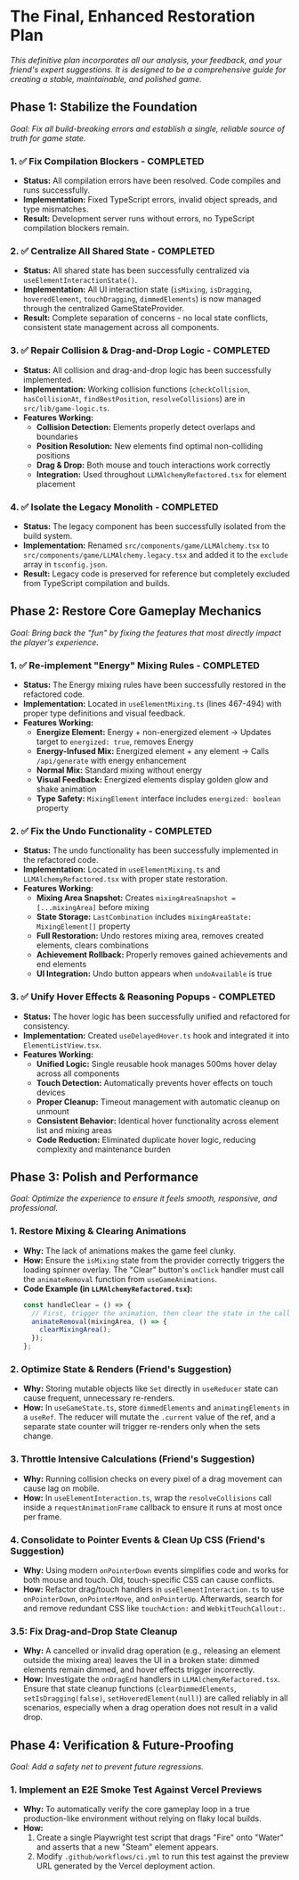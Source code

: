 # The Final, Enhanced Restoration Plan

*This definitive plan incorporates all our analysis, your feedback, and your friend's expert suggestions. It is designed to be a comprehensive guide for creating a stable, maintainable, and polished game.*

## Phase 1: Stabilize the Foundation

*Goal: Fix all build-breaking errors and establish a single, reliable source of truth for game state.*

### 1. ✅ Fix Compilation Blockers - COMPLETED
*   **Status:** All compilation errors have been resolved. Code compiles and runs successfully.
*   **Implementation:** Fixed TypeScript errors, invalid object spreads, and type mismatches.
*   **Result:** Development server runs without errors, no TypeScript compilation blockers remain.

### 2. ✅ Centralize All Shared State - COMPLETED
*   **Status:** All shared state has been successfully centralized via `useElementInteractionState()`.
*   **Implementation:** All UI interaction state (`isMixing`, `isDragging`, `hoveredElement`, `touchDragging`, `dimmedElements`) is now managed through the centralized GameStateProvider.
*   **Result:** Complete separation of concerns - no local state conflicts, consistent state management across all components.

### 3. ✅ Repair Collision & Drag-and-Drop Logic - COMPLETED
*   **Status:** All collision and drag-and-drop logic has been successfully implemented.
*   **Implementation:** Working collision functions (`checkCollision`, `hasCollisionAt`, `findBestPosition`, `resolveCollisions`) are in `src/lib/game-logic.ts`.
*   **Features Working:**
    *   **Collision Detection:** Elements properly detect overlaps and boundaries
    *   **Position Resolution:** New elements find optimal non-colliding positions
    *   **Drag & Drop:** Both mouse and touch interactions work correctly
    *   **Integration:** Used throughout `LLMAlchemyRefactored.tsx` for element placement

### 4. ✅ Isolate the Legacy Monolith - COMPLETED
*   **Status:** The legacy component has been successfully isolated from the build system.
*   **Implementation:** Renamed `src/components/game/LLMAlchemy.tsx` to `src/components/game/LLMAlchemy.legacy.tsx` and added it to the `exclude` array in `tsconfig.json`.
*   **Result:** Legacy code is preserved for reference but completely excluded from TypeScript compilation and builds.

## Phase 2: Restore Core Gameplay Mechanics

*Goal: Bring back the "fun" by fixing the features that most directly impact the player's experience.*

### 1. ✅ Re-implement "Energy" Mixing Rules - COMPLETED
*   **Status:** The Energy mixing rules have been successfully restored in the refactored code.
*   **Implementation:** Located in `useElementMixing.ts` (lines 467-494) with proper type definitions and visual feedback.
*   **Features Working:**
    *   **Energize Element:** Energy + non-energized element → Updates target to `energized: true`, removes Energy
    *   **Energy-Infused Mix:** Energized element + any element → Calls `/api/generate` with energy enhancement
    *   **Normal Mix:** Standard mixing without energy
    *   **Visual Feedback:** Energized elements display golden glow and shake animation
    *   **Type Safety:** `MixingElement` interface includes `energized: boolean` property

### 2. ✅ Fix the Undo Functionality - COMPLETED
*   **Status:** The undo functionality has been successfully implemented in the refactored code.
*   **Implementation:** Located in `useElementMixing.ts` and `LLMAlchemyRefactored.tsx` with proper state restoration.
*   **Features Working:**
    *   **Mixing Area Snapshot:** Creates `mixingAreaSnapshot = [...mixingArea]` before mixing
    *   **State Storage:** `LastCombination` includes `mixingAreaState: MixingElement[]` property
    *   **Full Restoration:** Undo restores mixing area, removes created elements, clears combinations
    *   **Achievement Rollback:** Properly removes gained achievements and end elements
    *   **UI Integration:** Undo button appears when `undoAvailable` is true

### 3. ✅ Unify Hover Effects & Reasoning Popups - COMPLETED
*   **Status:** The hover logic has been successfully unified and refactored for consistency.
*   **Implementation:** Created `useDelayedHover.ts` hook and integrated it into `ElementListView.tsx`.
*   **Features Working:**
    *   **Unified Logic:** Single reusable hook manages 500ms hover delay across all components
    *   **Touch Detection:** Automatically prevents hover effects on touch devices
    *   **Proper Cleanup:** Timeout management with automatic cleanup on unmount
    *   **Consistent Behavior:** Identical hover functionality across element list and mixing areas
    *   **Code Reduction:** Eliminated duplicate hover logic, reducing complexity and maintenance burden

## Phase 3: Polish and Performance

*Goal: Optimize the experience to ensure it feels smooth, responsive, and professional.*

### 1. Restore Mixing & Clearing Animations
*   **Why:** The lack of animations makes the game feel clunky.
*   **How:** Ensure the `isMixing` state from the provider correctly triggers the loading spinner overlay. The "Clear" button's `onClick` handler must call the `animateRemoval` function from `useGameAnimations`.
*   **Code Example (in `LLMAlchemyRefactored.tsx`):**
    ```typescript
    const handleClear = () => {
      // First, trigger the animation, then clear the state in the callback
      animateRemoval(mixingArea, () => {
        clearMixingArea();
      });
    };
    ```

### 2. Optimize State & Renders (Friend's Suggestion)
*   **Why:** Storing mutable objects like `Set` directly in `useReducer` state can cause frequent, unnecessary re-renders.
*   **How:** In `useGameState.ts`, store `dimmedElements` and `animatingElements` in a `useRef`. The reducer will mutate the `.current` value of the ref, and a separate state counter will trigger re-renders only when the sets change.

### 3. Throttle Intensive Calculations (Friend's Suggestion)
*   **Why:** Running collision checks on every pixel of a drag movement can cause lag on mobile.
*   **How:** In `useElementInteraction.ts`, wrap the `resolveCollisions` call inside a `requestAnimationFrame` callback to ensure it runs at most once per frame.

### 4. Consolidate to Pointer Events & Clean Up CSS (Friend's Suggestion)
*   **Why:** Using modern `onPointerDown` events simplifies code and works for both mouse and touch. Old, touch-specific CSS can cause conflicts.
*   **How:** Refactor drag/touch handlers in `useElementInteraction.ts` to use `onPointerDown`, `onPointerMove`, and `onPointerUp`. Afterwards, search for and remove redundant CSS like `touchAction:` and `WebkitTouchCallout:`.

### 3.5: Fix Drag-and-Drop State Cleanup
*   **Why:** A cancelled or invalid drag operation (e.g., releasing an element outside the mixing area) leaves the UI in a broken state: dimmed elements remain dimmed, and hover effects trigger incorrectly.
*   **How:** Investigate the `onDragEnd` handlers in `LLMAlchemyRefactored.tsx`. Ensure that state cleanup functions (`clearDimmedElements`, `setIsDragging(false)`, `setHoveredElement(null)`) are called reliably in all scenarios, especially when a drag operation does not result in a valid drop.

## Phase 4: Verification & Future-Proofing

*Goal: Add a safety net to prevent future regressions.*

### 1. Implement an E2E Smoke Test Against Vercel Previews
*   **Why:** To automatically verify the core gameplay loop in a true production-like environment without relying on flaky local builds.
*   **How:**
    1.  Create a single Playwright test script that drags "Fire" onto "Water" and asserts that a new "Steam" element appears.
    2.  Modify `.github/workflows/ci.yml` to run this test against the preview URL generated by the Vercel deployment action.
